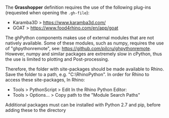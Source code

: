 The **Grasshopper** definition requires the use of the following plug-ins (requested when opening the `.gh-file`):
- Karamba3D     > https://www.karamba3d.com/
- GOAT          > https://www.food4rhino.com/en/app/goat

The ghPython components makes use of external modules that are not natively available. Some of these modules, such as numpy, requires the use of 
"ghpythonremote", see: https://github.com/pilcru/ghpythonremote. However, numpy and similar packages are extremely slow in cPython, thus the use is limited to plotting and Post-processing. 

Therefore, the folder with site-packages should be 
made available to Rhino. Save the folder to a path, e.g. "C:\RhinoPython". 
In order for Rhino to access these site-packages,
In Rhino: 
- Tools > PythonScript > Edit 
In the Rhino Python Editor:
- Tools > Options... > Copy path to the "Module Search Paths"

Additional packages must can be installed with Python 2.7 and pip, before adding these to the directory
